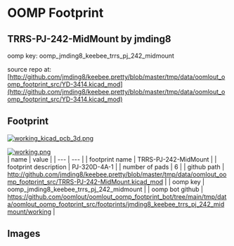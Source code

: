 # OOMP Footprint  
## TRRS-PJ-242-MidMount  by jmding8  
  
oomp key: oomp_jmding8_keebee_trrs_pj_242_midmount  
  
source repo at: [http://github.com/jmding8/keebee.pretty/blob/master/tmp/data/oomlout_oomp_footprint_src/YD-3414.kicad_mod](http://github.com/jmding8/keebee.pretty/blob/master/tmp/data/oomlout_oomp_footprint_src/YD-3414.kicad_mod)  
## Footprint  
  
[![working_kicad_pcb_3d.png](working_kicad_pcb_3d_600.png)](working_kicad_pcb_3d.png)  
  
[![working.png](working_600.png)](working.png)  
| name | value | 
| --- | --- | 
| footprint name | TRRS-PJ-242-MidMount | 
| footprint description | PJ-320D-4A-1 | 
| number of pads | 6 | 
| github path | http://github.com/jmding8/keebee.pretty/blob/master/tmp/data/oomlout_oomp_footprint_src/TRRS-PJ-242-MidMount.kicad_mod | 
| oomp key | oomp_jmding8_keebee_trrs_pj_242_midmount | 
| oomp bot github | https://github.com/oomlout/oomlout_oomp_footprint_bot/tree/main/tmp/data/oomlout_oomp_footprint_src/footprints/jmding8_keebee_trrs_pj_242_midmount/working | 
## Images  
